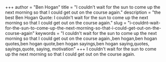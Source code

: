 +++
author = "Ben Hogan"
title = "I couldn't wait for the sun to come up the next morning so that I could get out on the course again."
description = "the best Ben Hogan Quote: I couldn't wait for the sun to come up the next morning so that I could get out on the course again."
slug = "i-couldnt-wait-for-the-sun-to-come-up-the-next-morning-so-that-i-could-get-out-on-the-course-again"
keywords = "I couldn't wait for the sun to come up the next morning so that I could get out on the course again.,ben hogan,ben hogan quotes,ben hogan quote,ben hogan sayings,ben hogan saying,quotes, sayings,quote, saying, motivation"
+++
I couldn't wait for the sun to come up the next morning so that I could get out on the course again.
